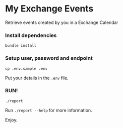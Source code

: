 # My Exchange Events

Retrieve events created by you in a Exchange Calendar

### Install dependencies

```
bundle install
```

### Setup user, password and endpoint

```
cp .env.sample .env
```

Put your details in the `.env` file.

### RUN!

```
./report
```

Run `./report --help` for more information.

Enjoy.
